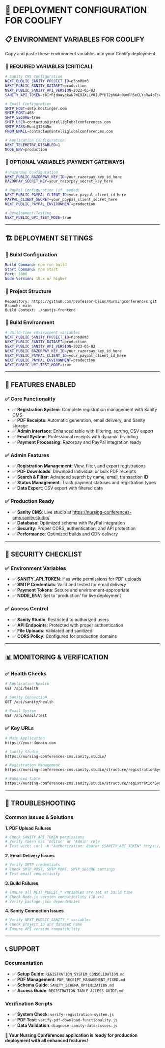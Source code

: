 # 🚀 DEPLOYMENT CONFIGURATION FOR COOLIFY

## 📋 **ENVIRONMENT VARIABLES FOR COOLIFY**

Copy and paste these environment variables into your Coolify deployment:

### **🔧 REQUIRED VARIABLES (CRITICAL)**

```bash
# Sanity CMS Configuration
NEXT_PUBLIC_SANITY_PROJECT_ID=n3no08m3
NEXT_PUBLIC_SANITY_DATASET=production
NEXT_PUBLIC_SANITY_API_VERSION=2023-05-03
SANITY_API_TOKEN=skIrRjdaaygkwN7mE9JXLLV8IUPfHl2phKAu0umRR5eCLYuRw4oFi4kXfh3kXa0xxHHJZcv451AY6SFMxGuLWbHUMrPjxppFxA0NAFwgrkEZggVUYPJ3jtKA76br4f07USUJMDOR1JQoS7U0vSsiJzCp8q2CwgAcHiksA7H4FrN04Vh3kC3c

# Email Configuration
SMTP_HOST=smtp.hostinger.com
SMTP_PORT=465
SMTP_SECURE=true
SMTP_USER=contactus@intelliglobalconferences.com
SMTP_PASS=Muni@12345m
FROM_EMAIL=contactus@intelliglobalconferences.com

# Application Configuration
NEXT_TELEMETRY_DISABLED=1
NODE_ENV=production
```

### **🔧 OPTIONAL VARIABLES (PAYMENT GATEWAYS)**

```bash
# Razorpay Configuration
NEXT_PUBLIC_RAZORPAY_KEY_ID=your_razorpay_key_id_here
RAZORPAY_SECRET_KEY=your_razorpay_secret_key_here

# PayPal Configuration (if needed)
NEXT_PUBLIC_PAYPAL_CLIENT_ID=your_paypal_client_id_here
PAYPAL_CLIENT_SECRET=your_paypal_client_secret_here
NEXT_PUBLIC_PAYPAL_ENVIRONMENT=production

# Development/Testing
NEXT_PUBLIC_UPI_TEST_MODE=true
```

---

## 🏗️ **DEPLOYMENT SETTINGS**

### **📁 Build Configuration**
```yaml
Build Command: npm run build
Start Command: npm start
Port: 3000
Node Version: 18.x or higher
```

### **📂 Project Structure**
```
Repository: https://github.com/professor-blion/Nursingconferences.git
Branch: main
Build Context: ./nextjs-frontend
```

### **🔧 Build Environment**
```bash
# Build-time environment variables
NEXT_PUBLIC_SANITY_PROJECT_ID=n3no08m3
NEXT_PUBLIC_SANITY_DATASET=production
NEXT_PUBLIC_SANITY_API_VERSION=2023-05-03
NEXT_PUBLIC_RAZORPAY_KEY_ID=your_razorpay_key_id_here
NEXT_PUBLIC_PAYPAL_CLIENT_ID=your_paypal_client_id_here
NEXT_PUBLIC_PAYPAL_ENVIRONMENT=production
NEXT_PUBLIC_UPI_TEST_MODE=true
```

---

## 🎯 **FEATURES ENABLED**

### **✅ Core Functionality**
- ✅ **Registration System**: Complete registration management with Sanity CMS
- ✅ **PDF Receipts**: Automatic generation, email delivery, and Sanity storage
- ✅ **Admin Interface**: Enhanced table with filtering, sorting, CSV export
- ✅ **Email System**: Professional receipts with dynamic branding
- ✅ **Payment Processing**: Razorpay and PayPal integration ready

### **✅ Admin Features**
- ✅ **Registration Management**: View, filter, and export registrations
- ✅ **PDF Downloads**: Download individual or bulk PDF receipts
- ✅ **Search & Filter**: Advanced search by name, email, transaction ID
- ✅ **Status Management**: Track payment statuses and registration types
- ✅ **Data Export**: CSV export with filtered data

### **✅ Production Ready**
- ✅ **Sanity CMS**: Live studio at https://nursing-conferences-cms.sanity.studio/
- ✅ **Database**: Optimized schema with PayPal integration
- ✅ **Security**: Proper CORS, authentication, and API protection
- ✅ **Performance**: Optimized builds and CDN delivery

---

## 🔐 **SECURITY CHECKLIST**

### **✅ Environment Variables**
- ✅ **SANITY_API_TOKEN**: Has write permissions for PDF uploads
- ✅ **SMTP Credentials**: Valid and tested for email delivery
- ✅ **Payment Tokens**: Secure and environment-appropriate
- ✅ **NODE_ENV**: Set to 'production' for live deployment

### **✅ Access Control**
- ✅ **Sanity Studio**: Restricted to authorized users
- ✅ **API Endpoints**: Protected with proper authentication
- ✅ **File Uploads**: Validated and sanitized
- ✅ **CORS Policy**: Configured for production domains

---

## 📊 **MONITORING & VERIFICATION**

### **✅ Health Checks**
```bash
# Application Health
GET /api/health

# Sanity Connection
GET /api/sanity/health

# Email System
GET /api/email/test
```

### **✅ Key URLs**
```bash
# Main Application
https://your-domain.com

# Sanity Studio
https://nursing-conferences-cms.sanity.studio/

# Registration Management
https://nursing-conferences-cms.sanity.studio/structure/registrationSystem

# Enhanced Table
https://nursing-conferences-cms.sanity.studio/structure/registrationSystem;registrationsTableEnhanced
```

---

## 🚨 **TROUBLESHOOTING**

### **Common Issues & Solutions**

**1. PDF Upload Failures**
```bash
# Check SANITY_API_TOKEN permissions
# Verify token has 'Editor' or 'Admin' role
# Test with: curl -H "Authorization: Bearer $SANITY_API_TOKEN" https://api.sanity.io/v1/projects/n3no08m3
```

**2. Email Delivery Issues**
```bash
# Verify SMTP credentials
# Check SMTP_HOST, SMTP_PORT, SMTP_SECURE settings
# Test email connectivity
```

**3. Build Failures**
```bash
# Ensure all NEXT_PUBLIC_* variables are set at build time
# Check Node.js version compatibility (18.x+)
# Verify package.json dependencies
```

**4. Sanity Connection Issues**
```bash
# Verify NEXT_PUBLIC_SANITY_* variables
# Check project ID and dataset name
# Ensure API version compatibility
```

---

## 📞 **SUPPORT**

### **Documentation**
- ✅ **Setup Guide**: `REGISTRATION_SYSTEM_CONSOLIDATION.md`
- ✅ **PDF Management**: `PDF_RECEIPT_MANAGEMENT_FIXED.md`
- ✅ **Schema Guide**: `SANITY_SCHEMA_OPTIMIZATION.md`
- ✅ **Access Guide**: `REGISTRATION_TABLE_ACCESS_GUIDE.md`

### **Verification Scripts**
- ✅ **System Check**: `verify-registration-system.js`
- ✅ **PDF Test**: `verify-pdf-download-functionality.js`
- ✅ **Data Validation**: `diagnose-sanity-data-issues.js`

**🎉 Your Nursing Conferences application is ready for production deployment with all enhanced features!**
